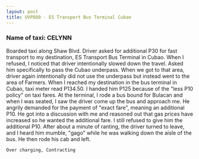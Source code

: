 ```yaml
---
layout: post
title: UVP880 - ES Transport Bus Terminal Cubao
---
```


### Name of taxi: CELYNN

Boarded taxi along Shaw Blvd. Driver asked for additional P30 for fast transport to my destination, ES Transport Bus Terminal in Cubao. When I refused, I noticed that driver intentionally slowed down the travel. Asked him specifically to pass the Cubao underpass. When we got to that area, driver again intentionally did not use the underpass but instead went to the area of Farmers. When I reached my destination in the bus terminal in Cubao, taxi meter read P134.50. I handed him P125 because of the "less P10 policy" on taxi fares. At the terminal, I rode a bus bound for Bulacan and when I was seated, I saw the driver come up the bus and approach me. He angrily demanded for the payment of "exact fare", meaning an additional P10. He got into a discussion with me and reasoned out that gas prices have increased so he wanted the additional fare. I still refused to give him the additional P10. After about a minute of ranting, the driver turned to leave, and I heard him mumble, "gago" while he was walking down the aisle of the bus. He then rode his cab and left.

```Over charging, Contracting```
